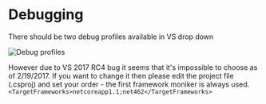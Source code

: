 # Debugging

There should be two debug profiles available in VS drop down

![](https://cloud.githubusercontent.com/assets/6011991/15627671/89f2405a-24eb-11e6-8bd1-c9d45613e0f6.png "Debug profiles")

However due to VS 2017 RC4 bug it seems that it's impossible to choose as of 2/19/2017.  If you want to change it then please edit the project file (.csproj) and set your order - the first framework moniker is always used. `<TargetFrameworks>netcoreapp1.1;net462</TargetFrameworks>`